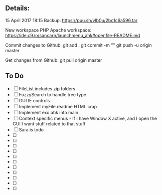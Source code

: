 ## Details:

15 April 2017 18:15 Backup: 
https://puu.sh/vlb0u/2bc1c6a596.tar

New workspace PHP Apache workspace: 
https://ide.c9.io/sancarn/launchmenu_ahk#openfile-README.md

Commit changes to Github: 
git add . 
git commit -m "<Name of commit>"
git push -u origin master

Get changes from Github: 
git pull origin master


## To Do

* [ ] FileList includes zip folders 
* [ ] FuzzySearch to handle tree type
* [ ] GUI IE controls
* [ ] Implement myFile.readme HTML crap
* [ ] Implement exo.ahk into main
* [ ] Context specific menus - If I have Window X active, and I open the GUI I want stuff related to that stuff
* [ ] Sara is todo
* [ ] 
* [ ] 
* [ ] 
* [ ] 
* [ ] 
* [ ] 
* [ ] 
* [ ] 
* [ ] 
* [ ] 
* [ ]
